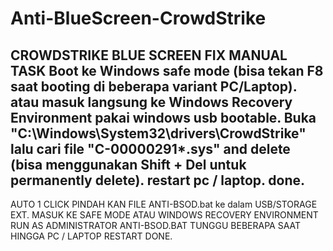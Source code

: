 # Anti-BlueScreen-CrowdStrike
CROWDSTRIKE BLUE SCREEN FIX
MANUAL TASK
Boot ke Windows safe mode (bisa tekan F8 saat booting di beberapa variant PC/Laptop). atau masuk langsung ke Windows Recovery Environment pakai windows usb bootable.
Buka "C:\Windows\System32\drivers\CrowdStrike" lalu cari file "C-00000291*.sys" and delete (bisa menggunakan Shift + Del untuk permanently delete).
restart pc / laptop.
done.
 ---
AUTO 1 CLICK
PINDAH KAN FILE ANTI-BSOD.bat ke dalam USB/STORAGE EXT.
MASUK KE SAFE MODE ATAU WINDOWS RECOVERY ENVIRONMENT
RUN AS ADMINISTRATOR ANTI-BSOD.BAT
TUNGGU BEBERAPA SAAT HINGGA PC / LAPTOP RESTART
DONE.
